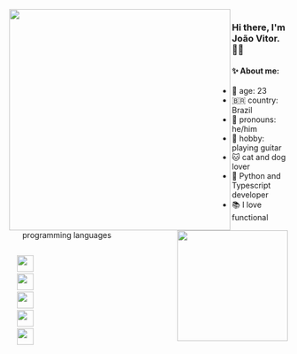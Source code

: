 
<img align='left' height='400' src='https://media.giphy.com/media/xTiN0FXnoSlDhSjgR2/giphy.gif' />
<img align='right' height='200' src='https://media.giphy.com/media/8mvV5eUXkM18iCm5Eg/giphy.gif' />


### Hi there, I'm João Vitor. 👨‍💻

#### ✨ About me: 

- 🎉 age: 23
- 🇧🇷 country: Brazil 
- 🧔 pronouns: he/him 
- 🎸 hobby: playing guitar 
- 🐱 cat and dog lover 
- 🤖 Python and Typescript developer
- 📚 I love functional programming languages

<code align='center'>
  <a href='https://www.instagram.com/jvrn2001/' target='_blanket'><img height='30' src='https://www.flaticon.com/svg/static/icons/svg/1384/1384063.svg' /></a>
  <a href='https://t.me/joaonotelegram'><img height='30' src='https://www.flaticon.com/svg/static/icons/svg/2111/2111644.svg' /></a>
  <a href='https://www.linkedin.com/in/jvrn3/'><img height='30' src='https://www.flaticon.com/svg/static/icons/svg/174/174857.svg' /></a>
  <a href='https://jvrn3.github.io' ><img height='30' src='https://www.flaticon.com/svg/static/icons/svg/1330/1330233.svg' /></a>
  <a href='https://stackoverflow.com/users/3369350/jvrn3'><img height='30' src='https://www.flaticon.com/svg/static/icons/svg/2111/2111628.svg' /></a>
  
 
 
</code>

<!--
**jvrn3/jvrn3** is a ✨ _special_ ✨ repository because its `README.md` (this file) appears on your GitHub profile.

Here are some ideas to get you started:

- 🔭 I’m currently working on ...
- 🌱 I’m currently learning ...
- 👯 I’m looking to collaborate on ...
- 🤔 I’m looking for help with ...
- 💬 Ask me about ...
- 📫 How to reach me: ...
- 😄 Pronouns: ...
- ⚡ Fun fact: ...
-->

